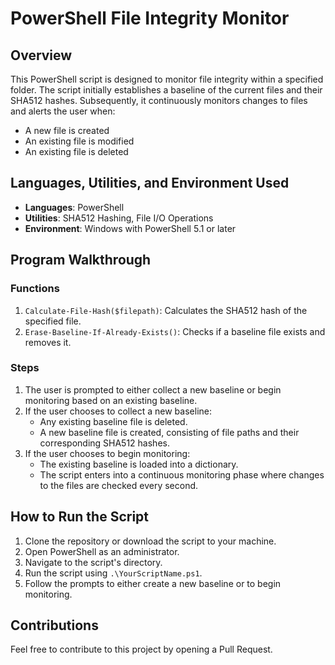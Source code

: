 # PowerShell File Integrity Monitor

## Overview

This PowerShell script is designed to monitor file integrity within a specified folder. The script initially establishes a baseline of the current files and their SHA512 hashes. Subsequently, it continuously monitors changes to files and alerts the user when:

- A new file is created
- An existing file is modified
- An existing file is deleted

## Languages, Utilities, and Environment Used

- **Languages**: PowerShell
- **Utilities**: SHA512 Hashing, File I/O Operations
- **Environment**: Windows with PowerShell 5.1 or later

## Program Walkthrough

### Functions

1. `Calculate-File-Hash($filepath)`: Calculates the SHA512 hash of the specified file.
2. `Erase-Baseline-If-Already-Exists()`: Checks if a baseline file exists and removes it.

### Steps

1. The user is prompted to either collect a new baseline or begin monitoring based on an existing baseline.
2. If the user chooses to collect a new baseline:
    - Any existing baseline file is deleted.
    - A new baseline file is created, consisting of file paths and their corresponding SHA512 hashes.
3. If the user chooses to begin monitoring:
    - The existing baseline is loaded into a dictionary.
    - The script enters into a continuous monitoring phase where changes to the files are checked every second.

## How to Run the Script

1. Clone the repository or download the script to your machine.
2. Open PowerShell as an administrator.
3. Navigate to the script's directory.
4. Run the script using `.\YourScriptName.ps1`.
5. Follow the prompts to either create a new baseline or to begin monitoring.

## Contributions

Feel free to contribute to this project by opening a Pull Request.

